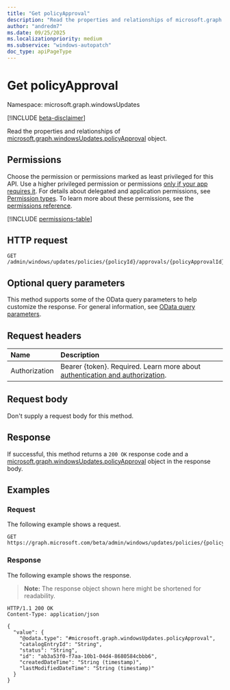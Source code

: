 ```yaml
---
title: "Get policyApproval"
description: "Read the properties and relationships of microsoft.graph.windowsUpdates.policyApproval object."
author: "andredm7"
ms.date: 09/25/2025
ms.localizationpriority: medium
ms.subservice: "windows-autopatch"
doc_type: apiPageType
---
```


# Get policyApproval

Namespace: microsoft.graph.windowsUpdates

[!INCLUDE [beta-disclaimer](../../includes/beta-disclaimer.md)]

Read the properties and relationships of [microsoft.graph.windowsUpdates.policyApproval](../resources/windowsupdates-policyapproval.md) object.

## Permissions

Choose the permission or permissions marked as least privileged for this API. Use a higher privileged permission or permissions [only if your app requires it](/graph/permissions-overview#best-practices-for-using-microsoft-graph-permissions). For details about delegated and application permissions, see [Permission types](/graph/permissions-overview#permission-types). To learn more about these permissions, see the [permissions reference](/graph/permissions-reference).

<!-- {
  "blockType": "permissions",
  "name": "windowsupdates-policyapproval-get-permissions"
}
-->
[!INCLUDE [permissions-table](../includes/permissions/windowsupdates-policyapproval-get-permissions.md)]

## HTTP request

<!-- {
  "blockType": "ignored"
}
-->
``` http
GET /admin/windows/updates/policies/{policyId}/approvals/{policyApprovalId}
```

## Optional query parameters

This method supports some of the OData query parameters to help customize the response. For general information, see [OData query parameters](/graph/query-parameters).

## Request headers

|Name|Description|
|:---|:---|
|Authorization|Bearer {token}. Required. Learn more about [authentication and authorization](/graph/auth/auth-concepts).|

## Request body

Don't supply a request body for this method.

## Response

If successful, this method returns a `200 OK` response code and a [microsoft.graph.windowsUpdates.policyApproval](../resources/windowsupdates-policyapproval.md) object in the response body.

## Examples

### Request

The following example shows a request.
<!-- {
  "blockType": "request",
  "name": "get_policyapproval"
}
-->
``` http
GET https://graph.microsoft.com/beta/admin/windows/updates/policies/{policyId}/approvals/{policyApprovalId}
```


### Response

The following example shows the response.
>**Note:** The response object shown here might be shortened for readability.
<!-- {
  "blockType": "response",
  "truncated": true,
  "@odata.type": "microsoft.graph.windowsUpdates.policyApproval"
}
-->
``` http
HTTP/1.1 200 OK
Content-Type: application/json

{
  "value": {
    "@odata.type": "#microsoft.graph.windowsUpdates.policyApproval",
    "catalogEntryId": "String",
    "status": "String",
    "id": "ab3a53f0-f7aa-10b1-04d4-8680584cbbb6",
    "createdDateTime": "String (timestamp)",
    "lastModifiedDateTime": "String (timestamp)"
  }
}
```

